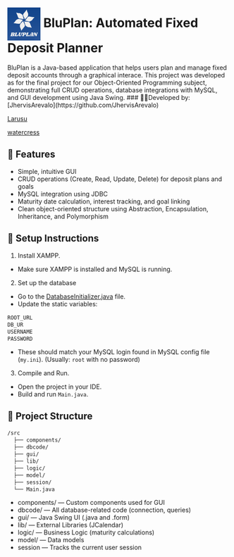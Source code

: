 <h1>
  <img src="./assets/logo.png" alt="BluPlan Logo" width="75" style="vertical-align: middle;"/>
  BluPlan: Automated Fixed Deposit Planner
</h1>
BluPlan is a Java-based application that helps users plan and manage fixed deposit accounts through a graphical interace. This project was developed as for the final project for our Object-Oriented Programming subject, demonstrating full CRUD operations, database integrations with MySQL, and GUI development using Java Swing.
### 👨‍💻Developed by:
[JhervisArevalo](https://github.com/JhervisArevalo)

[Larusu](https://github.com/Larusu)

[watercress](https://github.com/waterrcress)

## 📝 Features
- Simple, intuitive GUI
- CRUD operations (Create, Read, Update, Delete) for deposit plans and goals
- MySQL integration using JDBC
- Maturity date calculation, interest tracking, and goal linking
- Clean object-oriented structure using Abstraction, Encapsulation, Inheritance, and Polymorphism

## 🔧 Setup Instructions
1. Install XAMPP. 
- Make sure XAMPP is installed and MySQL is running.
2. Set up the database
- Go to the [DatabaseInitializer.java](./src/main/java/dbcode/DatabaseInitializer.java) file. 
- Update the static variables: 
```
ROOT_URL
DB_UR
USERNAME
PASSWORD
```
-  These should match your MySQL login found in MySQL config file (```my.ini```). (Usually: ```root``` with no password)
3. Compile and Run. 
- Open the project in your IDE.
- Build and run ```Main.java```.

## 📁 Project Structure
```
/src
  ├── components/
  ├── dbcode/
  ├── gui/
  ├── lib/
  ├── logic/
  ├── model/
  ├── session/
  └── Main.java
```
- components/ — Custom components used for GUI
- dbcode/ — All database-related code (connection, queries)
- gui/ — Java Swing UI (.java and .form)
- lib/ — External Libraries (JCalendar)
- logic/ — Business Logic (maturity calculations)
- model/ — Data models
- session — Tracks the current user session
